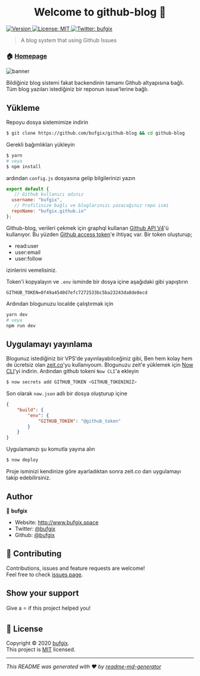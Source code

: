 <h1 align="center">Welcome to github-blog 👋</h1>
<p>
  <a href="https://www.npmjs.com/package/github-blog" target="_blank">
    <img alt="Version" src="https://img.shields.io/npm/v/github-blog.svg">
  </a>
  <a href="https://github.com/bufgix/github-blog/blob/master/LICENSE" target="_blank">
    <img alt="License: MIT" src="https://img.shields.io/badge/License-MIT-yellow.svg" />
  </a>
  <a href="https://twitter.com/bufgix" target="_blank">
    <img alt="Twitter: bufgix" src="https://img.shields.io/twitter/follow/bufgix.svg?style=social" />
  </a>
</p>

> A blog system that using Github Issues 

### 🏠 [Homepage](https://github-blog.now.sh/)

![banner](https://i.hizliresim.com/O5vCIe.png)

Bildiğiniz blog sistemi fakat backendinin tamamı Github altyapısına bağlı. Tüm blog yazıları istediğiniz bir reponun issue'lerine bağlı.

## Yükleme
Repoyu dosya sistemimize indirin

```sh
$ git clone https://github.com/bufgix/github-blog && cd github-blog
```

Gerekli bağımlıkları yükleyin

```sh
$ yarn
# veya
$ npm install
```

ardından `config.js` dosyasına gelip bilgilerinizi yazın

```javascript
export default {
   // Github kullanıcı adınız
  username: "bufgix", 
   // Profilinize bağlı ve bloglarınızı yazacağınız repo ismi
  repoName: "bufgix.github.io"  
};
```

Github-blog, verileri çekmek için graphql kullanan [Github API V4](https://developer.github.com/v4/)'ü kullanıyor. Bu yüzden [Github access token](https://help.github.com/en/github/authenticating-to-github/creating-a-personal-access-token-for-the-command-line)'e ihtiyaç var. Bir token oluşturup;
- read:user
- user:email
- user:follow

izinlerini vemelisiniz. 

Token'i kopyalayın ve `.env` isminde bir dosya içine aşağıdaki gibi yapıştırın
```env
GITHUB_TOKEN=0f49a4540d7efc7272533bc5ba23243da8de8ecd
```
Ardından blogunuzu localde çalıştırmak için

```sh
yarn dev
# veya 
npm run dev
```

## Uygulamayı yayınlama

Blogunuz istediğiniz bir VPS'de yayınlayabilceğiniz gibi, Ben hem kolay hem de ücretsiz olan [zeit.co](https://zeit.co/)'yu kullanıyoum. Blogunuzu zeit'e yüklemek için [Now CLI](https://zeit.co/download)'yi indirin. Ardından github tokeni `Now CLI`'a ekleyin

```sh
$ now secrets add GITHUB_TOKEN <GITHUB_TOKENINIZ>
```

Son olarak `now.json` adlı bir dosya oluşturup içine

```json
{
    "build": {
        "env": {
            "GITHUB_TOKEN": "@github_token"
        }
    }
}
```

Uygulamanızı şu komutla yayına alın

```sh
$ now deploy
```
Proje isminizi kendinize göre ayarladıktan sonra zeit.co dan uygulamayı takip edebilirsiniz.

## Author

👤 **bufgix**

* Website: http://www.bufgix.space
* Twitter: [@bufgix](https://twitter.com/bufgix)
* Github: [@bufgix](https://github.com/bufgix)

## 🤝 Contributing

Contributions, issues and feature requests are welcome!<br />Feel free to check [issues page](https://github.com/bufgix/github-blog/issues). 

## Show your support

Give a ⭐️ if this project helped you!

## 📝 License

Copyright © 2020 [bufgix](https://github.com/bufgix).<br />
This project is [MIT](https://github.com/bufgix/github-blog/blob/master/LICENSE) licensed.

***
_This README was generated with ❤️ by [readme-md-generator](https://github.com/kefranabg/readme-md-generator)_